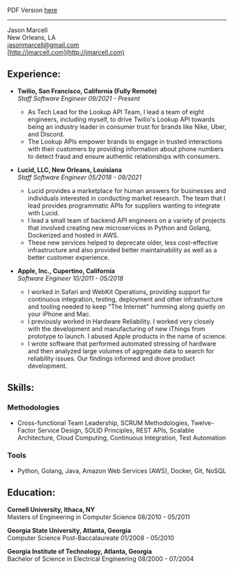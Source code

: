 PDF Version [here](https://github.com/jasmarc/Resume/blob/master/Marcell,%20Jason%20-%20Resume.pdf?raw=true)

----------

Jason Marcell  
New Orleans, LA  
[jasonmarcell@gmail.com](mailto:jasonmarcell@gmail.com)  
[http://jmarcell.com](http://jmarcell.com)  

Experience:
-----------

- **Twilio, San Francisco, California (Fully Remote)**  
*Staff Software Engineer 09/2021 - Present*
  - As Tech Lead for the Lookup API Team, I lead a team of eight engineers, including myself, to drive Twilio's Lookup API towards being an industry leader in consumer trust for brands like Nike, Uber, and Discord.
  - The Lookup APIs empower brands to engage in trusted interactions with their customers by providing information about phone numbers to detect fraud and ensure authentic relationships with consumers.

- **Lucid, LLC, New Orleans, Louisiana**  
*Staff Software Engineer 05/2018 - 09/2021*
  - Lucid provides a marketplace for human answers for businesses and individuals interested in conducting market research. The team that I lead provides programmatic APIs for suppliers wanting to integrate with Lucid.
  - I lead a small team of backend API engineers on a variety of projects that involved creating new microservices in Python and Golang, Dockerized and hosted in AWS.
  - These new services helped to deprecate older, less cost-effective infrastructure and also provided better maintainability as well as a better customer experience.

- **Apple, Inc., Cupertino, California**  
*Software Engineer 10/2011 - 05/2018*
  - I worked in Safari and WebKit Operations, providing support for continuous integration, testing, deployment and other infrastructure and tooling needed to keep "The Internet" humming along quietly on your iPhone and Mac.
  - I previously worked in Hardware Reliability. I worked very closely with the development and manufacturing of new iThings from prototype to launch. I abused Apple products in the name of science.
  - I wrote software that performed automated stressing of hardware and then analyzed large volumes of aggregate data to search for reliability issues. Our findings informed and drove product development.

Skills:
-------------

### Methodologies
  * Cross-functional Team Leadership, SCRUM Methodologies, Twelve-Factor Service Design, SOLID Principles, REST APIs, Scalable Architecture, Cloud Computing, Continuous Integration, Test Automation
  
### Tools
  * Python, Golang, Java, Amazon Web Services (AWS), Docker, Git, NoSQL


Education:
----------
**Cornell University, Ithaca, NY**  
Masters of Engineering in Computer Science 08/2010 - 05/2011

**Georgia State University, Atlanta, Georgia**  
Computer Science Post-Baccalaureate 01/2008 - 05/2010

**Georgia Institute of Technology, Atlanta, Georgia**  
Bachelor of Science in Electrical Engineering 08/2000 - 07/2004

